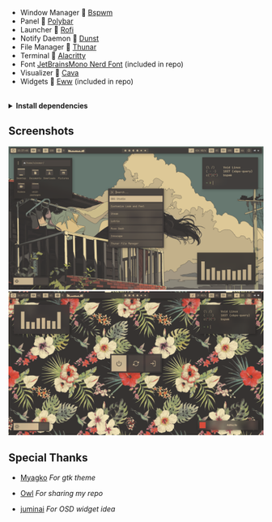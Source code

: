 - Window Manager  [Bspwm](https://github.com/baskerville/bspwm)
- Panel  [Polybar](https://github.com/polybar/polybar)
- Launcher  [Rofi](https://github.com/davatorium/rofi)
- Notify Daemon  [Dunst](https://github.com/dunst-project/dunst)
- File Manager  [Thunar](https://gitlab.xfce.org/xfce/thunar)
- Terminal  [Alacritty](https://github.com/alacritty/alacritty)
- Font [JetBrainsMono Nerd Font](https://www.nerdfonts.com/) (included in repo)
- Visualizer  [Cava](https://github.com/karlstav/cava)
- Widgets  [Eww](https://github.com/elkowar/eww) (included in repo)

<br>


<details>
<summary><b>Install dependencies</b></summary>
<br>

> Some dependencies (not all)

```sh
bspwm alacritty xrdb sxhkd cava polybar rofi picom dunst feh polkit-gnome fontconfig \
fontconfig-32bit libX11-devel libXinerama-devel libXft-devel gdk-pixbuf gpick xclip \
ImageMagick gvfs gvfs-mtp Thunar tumbler
```

</details>

## Screenshots
![Screenshot](extra/screenshots/1.png)
![Screenshot](extra/screenshots/2.png)


## Special Thanks

- [Myagko](https://github.com/Myagko) *For gtk theme*

- [Owl](https://notabug.org/owl410) *For sharing my repo*

- [juminai](https://github.com/juminai) *For OSD widget idea*

